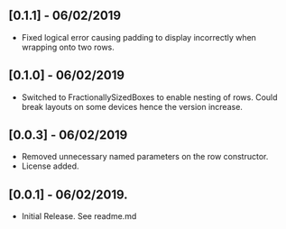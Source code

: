 ## [0.1.1] - 06/02/2019

* Fixed logical error causing padding to display incorrectly when wrapping onto two rows.

## [0.1.0] - 06/02/2019

* Switched to FractionallySizedBoxes to enable nesting of rows. Could break layouts on some devices hence the version increase.

## [0.0.3] - 06/02/2019

* Removed unnecessary named parameters on the row constructor.
* License added.

## [0.0.1] - 06/02/2019.

* Initial Release. See readme.md

